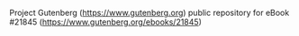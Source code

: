 Project Gutenberg (https://www.gutenberg.org) public repository for eBook #21845 (https://www.gutenberg.org/ebooks/21845)
